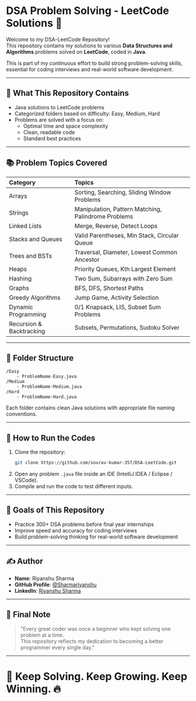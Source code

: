 # DSA Problem Solving - LeetCode Solutions 🚀

Welcome to my DSA-LeetCode Repository!  
This repository contains my solutions to various **Data Structures and Algorithms** problems solved on **LeetCode**, coded in **Java**.

This is part of my continuous effort to build strong problem-solving skills, essential for coding interviews and real-world software development.

---

## 🧠 What This Repository Contains

- Java solutions to LeetCode problems
- Categorized folders based on difficulty: Easy, Medium, Hard
- Problems are solved with a focus on:
  - Optimal time and space complexity
  - Clean, readable code
  - Standard best practices

---

## 📚 Problem Topics Covered

| Category | Topics |
|:---|:---|
| Arrays | Sorting, Searching, Sliding Window Problems |
| Strings | Manipulation, Pattern Matching, Palindrome Problems |
| Linked Lists | Merge, Reverse, Detect Loops |
| Stacks and Queues | Valid Parentheses, Min Stack, Circular Queue |
| Trees and BSTs | Traversal, Diameter, Lowest Common Ancestor |
| Heaps | Priority Queues, Kth Largest Element |
| Hashing | Two Sum, Subarrays with Zero Sum |
| Graphs | BFS, DFS, Shortest Paths |
| Greedy Algorithms | Jump Game, Activity Selection |
| Dynamic Programming | 0/1 Knapsack, LIS, Subset Sum Problems |
| Recursion & Backtracking | Subsets, Permutations, Sudoku Solver |

---

## 📂 Folder Structure

```
/Easy
    - ProblemName-Easy.java
/Medium
    - ProblemName-Medium.java
/Hard
    - ProblemName-Hard.java
```

Each folder contains clean Java solutions with appropriate file naming conventions.

---

## 🚀 How to Run the Codes

1. Clone the repository:
   ```bash
   git clone https://github.com/sourav-kumar-357/DSA-LeetCode.git
   ```
2. Open any problem `.java` file inside an IDE (IntelliJ IDEA / Eclipse / VSCode).
3. Compile and run the code to test different inputs.

---

## 🎯 Goals of This Repository

- Practice 300+ DSA problems before final year internships
- Improve speed and accuracy for coding interviews
- Build problem-solving thinking for real-world software development

---

## ✍️ Author

- **Name**: Riyanshu Sharma
- **GitHub Profile**: [@Sharmariyanshu](https://github.com/Sharmariyanshu)
- **LinkedIn**: [Riyanshu Sharma](https://linkedin.com/in/riyanshu-sharma-b1b216329)

---

## 📣 Final Note

> "Every great coder was once a beginner who kept solving one problem at a time.  
This repository reflects my dedication to becoming a better programmer every single day."

---

# 🚀 Keep Solving. Keep Growing. Keep Winning. 🔥
